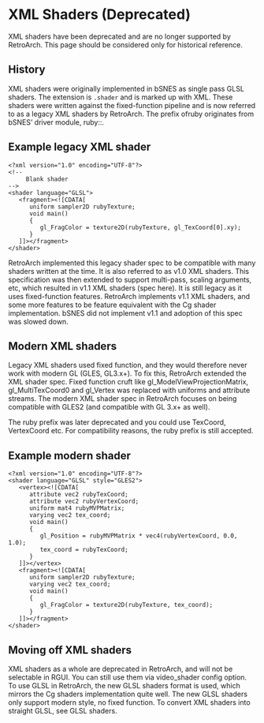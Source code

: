 # XML Shaders (Deprecated)

XML shaders have been deprecated and are no longer supported by RetroArch. This page should be considered only for historical reference.

## History

XML shaders were originally implemented in bSNES as single pass GLSL shaders. The extension is `.shader` and is marked up with XML. These shaders were written against the fixed-function pipeline and is now referred to as a legacy XML shaders by RetroArch. The prefix ofruby originates from bSNES’ driver module, ruby::.

## Example legacy XML shader

```
<?xml version="1.0" encoding="UTF-8"?>
<!--
     Blank shader
-->
<shader language="GLSL">
   <fragment><![CDATA[
      uniform sampler2D rubyTexture;
      void main()
      {
         gl_FragColor = texture2D(rubyTexture, gl_TexCoord[0].xy);
      }
   ]]></fragment>
</shader>
```

RetroArch implemented this legacy shader spec to be compatible with many shaders written at the time. It is also referred to as v1.0 XML shaders. This specification was then extended to support multi-pass, scaling arguments, etc, which resulted in v1.1 XML shaders (spec here). It is still legacy as it uses fixed-function features. RetroArch implements v1.1 XML shaders, and some more features to be feature equivalent with the Cg shader implementation. bSNES did not implement v1.1 and adoption of this spec was slowed down.

## Modern XML shaders

Legacy XML shaders used fixed function, and they would therefore never work with modern GL (GLES, GL3.x+). To fix this, RetroArch extended the XML shader spec. Fixed function cruft like gl_ModelViewProjectionMatrix, gl_MultiTexCoord0 and gl_Vertex was replaced with uniforms and attribute streams. The modern XML shader spec in RetroArch focuses on being compatible with GLES2 (and compatible with GL 3.x+ as well).

The ruby prefix was later deprecated and you could use TexCoord, VertexCoord etc. For compatibility reasons, the ruby prefix is still accepted.

## Example modern shader

```
<?xml version="1.0" encoding="UTF-8"?>
<shader language="GLSL" style="GLES2">
   <vertex><![CDATA[
      attribute vec2 rubyTexCoord;
      attribute vec2 rubyVertexCoord;
      uniform mat4 rubyMVPMatrix;
      varying vec2 tex_coord;
      void main()
      {
         gl_Position = rubyMVPMatrix * vec4(rubyVertexCoord, 0.0, 1.0);
         tex_coord = rubyTexCoord;
      }
   ]]></vertex>
   <fragment><![CDATA[
      uniform sampler2D rubyTexture;
      varying vec2 tex_coord;
      void main()
      {
         gl_FragColor = texture2D(rubyTexture, tex_coord);
      }
   ]]></fragment>
</shader>
```

## Moving off XML shaders

XML shaders as a whole are deprecated in RetroArch, and will not be selectable in RGUI. You can still use them via video_shader config option. To use GLSL in RetroArch, the new GLSL shaders format is used, which mirrors the Cg shaders implementation quite well. The new GLSL shaders only support modern style, no fixed function. To convert XML shaders into straight GLSL, see GLSL shaders. 